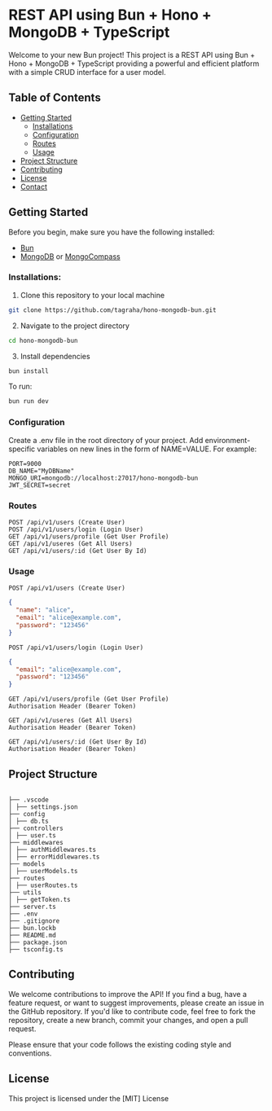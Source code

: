# REST API using Bun + Hono + MongoDB + TypeScript

Welcome to your new Bun project! This project is a REST API using Bun + Hono + MongoDB + TypeScript providing a powerful and efficient platform with a simple CRUD interface for a user model.

## Table of Contents

- [Getting Started](#getting-started)
  - [Installations](#installations)
  - [Configuration](#configuration)
  - [Routes](#routes)
  - [Usage](#usage)
- [Project Structure](#project-structure)
- [Contributing](#contributing)
- [License](#license)
- [Contact](#contact)

## Getting Started

Before you begin, make sure you have the following installed:

- [Bun](https://bun.sh)
- [MongoDB](mongodb.com) or [MongoCompass](mongodb.com/products/compass)

### Installations:

1. Clone this repository to your local machine

```bash
git clone https://github.com/tagraha/hono-mongodb-bun.git
```

2. Navigate to the project directory

```bash
cd hono-mongodb-bun
```

3. Install dependencies

```bash
bun install
```

To run:

```bash
bun run dev
```

### Configuration

Create a .env file in the root directory of your project. Add environment-specific variables on new lines in the form of NAME=VALUE. For example:

```
PORT=9000
DB_NAME="MyDBName"
MONGO_URI=mongodb://localhost:27017/hono-mongodb-bun
JWT_SECRET=secret
```

### Routes

```
POST /api/v1/users (Create User)
POST /api/v1/users/login (Login User)
GET /api/v1/users/profile (Get User Profile)
GET /api/v1/useres (Get All Users)
GET /api/v1/users/:id (Get User By Id)
```

### Usage

```
POST /api/v1/users (Create User)
```

```json
{
  "name": "alice",
  "email": "alice@example.com",
  "password": "123456"
}
```

```
POST /api/v1/users/login (Login User)
```

```json
{
  "email": "alice@example.com",
  "password": "123456"
}
```

```
GET /api/v1/users/profile (Get User Profile)
Authorisation Header (Bearer Token)
```

```
GET /api/v1/useres (Get All Users)
Authorisation Header (Bearer Token)
```

```
GET /api/v1/users/:id (Get User By Id)
Authorisation Header (Bearer Token)
```

## Project Structure

```

├── .vscode
│ ├── settings.json
├── config
│ ├── db.ts
├── controllers
│ ├── user.ts
├── middlewares
│ ├── authMiddlewares.ts
│ ├── errorMiddlewares.ts
├── models
│ ├── userModels.ts
├── routes
│ ├── userRoutes.ts
├── utils
│ ├── getToken.ts
├── server.ts
├── .env
├── .gitignore
├── bun.lockb
├── README.md
├── package.json
├── tsconfig.ts

```

## Contributing

We welcome contributions to improve the API! If you find a bug, have a feature request, or want to suggest improvements, please create an issue in the GitHub repository. If you'd like to contribute code, feel free to fork the repository, create a new branch, commit your changes, and open a pull request.

Please ensure that your code follows the existing coding style and conventions.

## License

This project is licensed under the [MIT] License
